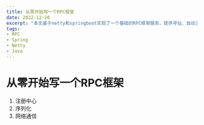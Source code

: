```yaml
---
title: 从零开始写一个RPC框架
date: 2022-12-20
excerpt: "本文基于netty和springboot实现了一个基础的RPC框架服务，提供寻址、自动注入、远程调用等功能"
tags:
- RPC
- Spring
- Netty
- Java
---
```

# 从零开始写一个RPC框架

1. 注册中心
2. 序列化
3. 网络通信